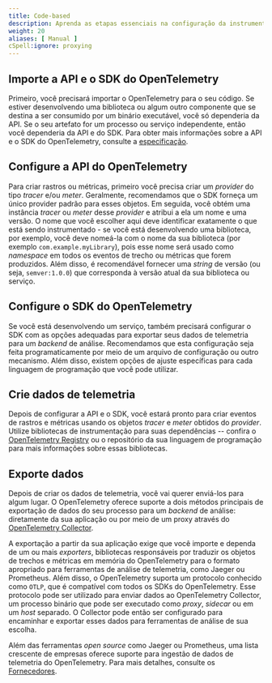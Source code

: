 ```yaml
---
title: Code-based
description: Aprenda as etapas essenciais na configuração da instrumentação manual
weight: 20
aliases: [ Manual ]
cSpell:ignore: proxying
---
```


## Importe a API e o SDK do OpenTelemetry

Primeiro, você precisará importar o OpenTelemetry para o seu código. Se estiver
desenvolvendo uma biblioteca ou algum outro componente que se destina a ser
consumido por um binário executável, você só dependeria da API. Se o seu
artefato for um processo ou serviço independente, então você dependeria da API e
do SDK. Para obter mais informações sobre a API e o SDK do OpenTelemetry,
consulte a [especificação](/docs/specs/otel/).

## Configure a API do OpenTelemetry

Para criar rastros ou métricas, primeiro você precisa criar um _provider_ do
tipo _tracer_ e/ou _meter_. Geralmente, recomendamos que o SDK forneça um único
provider padrão para esses objetos. Em seguida, você obtém uma instância
_tracer_ ou _meter_ desse _provider_ e atribui a ela um nome e uma versão. O
nome que você escolher aqui deve identificar exatamente o que está sendo
instrumentado - se você está desenvolvendo uma biblioteca, por exemplo, você
deve nomeá-la com o nome da sua biblioteca (por exemplo
`com.example.myLibrary`), pois esse nome será usado como _namespace_ em todos os
eventos de trecho ou métricas que forem produzidos. Além disso, é recomendável
fornecer uma _string_ de versão (ou seja, `semver:1.0.0`) que corresponda à
versão atual da sua biblioteca ou serviço.

## Configure o SDK do OpenTelemetry

Se você está desenvolvendo um serviço, também precisará configurar o SDK com as
opções adequadas para exportar seus dados de telemetria para um _backend_ de
análise.
Recomendamos que esta configuração seja feita programaticamente por
meio de um arquivo de configuração ou outro mecanismo. Além disso, existem
opções de ajuste específicas para cada linguagem de programação que você pode
utilizar.

## Crie dados de telemetria

Depois de configurar a API e o SDK, você estará pronto para criar eventos de
rastros e métricas usando os objetos _tracer_ e _meter_ obtidos do _provider_. Utilize bibliotecas de instrumentação para suas dependências -- confira o
[OpenTelemetry Registry](/ecosystem/registry/) ou o repositório da sua linguagem
de programação para mais informações sobre essas bibliotecas.

## Exporte dados

Depois de criar os dados de telemetria, você vai querer enviá-los para algum
lugar.
O OpenTelemetry oferece suporte a dois métodos principais de exportação
de dados do seu processo para um _backend_ de análise: diretamente da sua
aplicação ou por meio de um proxy através do
[OpenTelemetry Collector](/docs/collector).

A exportação a partir da sua aplicação exige que você importe e dependa de um ou
mais _exporters_, bibliotecas responsáveis por traduzir os objetos de trechos e
métricas em memória do OpenTelemetry para o formato apropriado para ferramentas
de análise de telemetria, como Jaeger ou Prometheus. Além disso, o OpenTelemetry
suporta um protocolo conhecido como `OTLP`, que é compatível com todos os SDKs
do OpenTelemetry. Esse protocolo pode ser utilizado para enviar dados ao
OpenTelemetry Collector, um processo binário que pode ser executado como
_proxy_, _sidecar_ ou em um _host_ separado. O Collector pode então ser
configurado para encaminhar e exportar esses dados para ferramentas de análise
de sua escolha.

Além das ferramentas _open source_ como Jaeger ou Prometheus, uma lista
crescente de empresas oferece suporte para ingestão de dados de telemetria do
OpenTelemetry. Para mais detalhes, consulte os
[Fornecedores](/ecosystem/vendors/).
